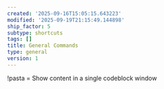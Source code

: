 ```yaml
---
created: '2025-09-16T15:05:15.643223'
modified: '2025-09-19T21:15:49.144898'
ship_factor: 5
subtype: shortcuts
tags: []
title: General Commands
type: general
version: 1
---
```


!pasta = Show content in a single codeblock window